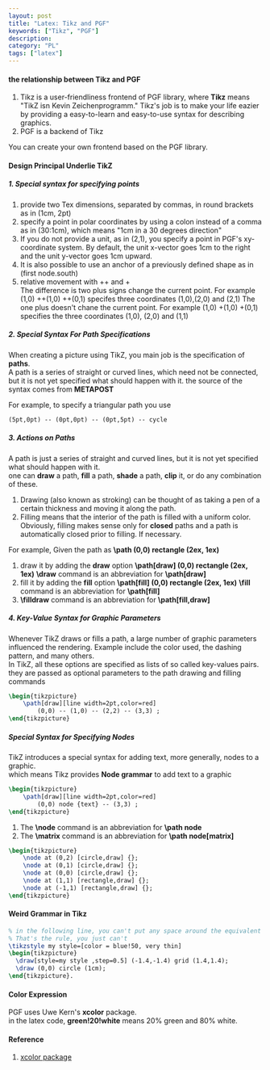 ```yaml
---
layout: post
title: "Latex: Tikz and PGF"
keywords: ["Tikz", "PGF"]
description: 
category: "PL"
tags: ["latex"]
---
```


#### the relationship between Tikz and PGF

1. Tikz is a user-friendliness frontend of PGF library, where **Tikz** means "TikZ isn Kevin Zeichenprogramm." Tikz's job is to make 
your life eazier by providing a easy-to-learn and easy-to-use syntax for describing graphics.
2. PGF is a backend of Tikz

You can create your own frontend based on the PGF library.

#### Design Principal Underlie TikZ

##### 1. Special syntax for specifying points

1. provide two Tex dimensions, separated by commas, in round brackets as in (1cm, 2pt)
2. specify a point in polar coordinates by using a colon instead of a comma as in (30:1cm), which means "1cm in a 30 degrees direction"
3. If you do not provide a unit, as in (2,1), you specify a point in PGF's xy-coordinate system. By default, the unit x-vector goes 1cm
to the right and the unit y-vector goes 1cm upward.
4. It is also possible to use an anchor of a previously defined shape as in (first node.south)
5. relative movement with ++ and + <br />
  The difference is two plus signs change the current point. For example (1,0) ++(1,0) ++(0,1) specifes three coordinates (1,0),(2,0) and (2,1)
  The one plus doesn't chane the current point. For example (1,0) +(1,0) +(0,1) specifies the three coordinates (1,0), (2,0) and (1,1)

##### 2. Special Syntax For Path Specifications

When creating a picture using TikZ, you main job is the specification of **paths**. <br />
A path is a series of straight or curved lines, which need not be connected, but it is not yet specified what should happen with it.
the source of the syntax comes from **METAPOST** <br />

For example, to specify a triangular path you use

```tex
(5pt,0pt) -- (0pt,0pt) -- (0pt,5pt) -- cycle
```

##### 3. Actions on Paths

A path is just a series of straight and curved lines, but it is not yet specified what should happen with it. <br />
one can **draw** a path, **fill** a path, **shade** a path, **clip** it, or do any combination of these.

1. Drawing (also known as stroking) can be thought of as taking a pen of a certain thickness and moving it along the path.
2. Filling means that the interior of the path is filled with a uniform color. Obviously, filling makes sense only for **closed**
paths and a path is automatically closed prior to filling. If necessary.

For example, Given the path as  **\path (0,0) rectangle (2ex, 1ex)** <br />
1. draw it by adding the **draw** option **\path[draw] (0,0) rectangle (2ex, 1ex)**  **\draw** command is an abbreviation for **\path[draw]**
2. fill it by adding the **fill** option **\path[fill] (0,0) rectangle (2ex, 1ex)**  **\fill** command is an abbreviation for **\path[fill]**
3. **\filldraw** command is an abbreviation for **\path[fill,draw]**

##### 4. Key-Value Syntax for Graphic Parameters

Whenever TikZ draws or fills a path, a large number of graphic parameters influenced the rendering. Example include the color used,
the dashing pattern, and many others. <br />
In TikZ, all these options are specified as lists of so called key-values pairs. they are passed as optional parameters to the path drawing and filling commands

```tex
\begin{tikzpicture}
    \path[draw][line width=2pt,color=red]
        (0,0) -- (1,0) -- (2,2) -- (3,3) ;
\end{tikzpicture}
```

##### Special Syntax for Specifying Nodes

TikZ introduces a special syntax for adding text, more generally, nodes to a graphic. <br />
which means Tikz provides **Node grammar** to add text to a graphic <br />

```tex
\begin{tikzpicture}
    \path[draw][line width=2pt,color=red]
        (0,0) node {text} -- (3,3) ;
\end{tikzpicture}
```
1. The **\node** command is an abbreviation for **\path node**
1. The **\matrix** command is an abbreviation for **\path node[matrix]**

```tex
\begin{tikzpicture}
    \node at (0,2) [circle,draw] {};
    \node at (0,1) [circle,draw] {};
    \node at (0,0) [circle,draw] {};
    \node at (1,1) [rectangle,draw] {};
    \node at (-1,1) [rectangle,draw] {};
\end{tikzpicture}
```



#### Weird Grammar in Tikz

```tex
% in the following line, you can't put any space around the equivalent sign after the word style.
% That's the rule, you just can't 
\tikzstyle my style=[color = blue!50, very thin]
\begin{tikzpicture}
  \draw[style=my style ,step=0.5] (-1.4,-1.4) grid (1.4,1.4);
  \draw (0,0) circle (1cm);
\end{tikzpicture}.
```


#### Color Expression

PGF uses Uwe Kern's **xcolor** package. <br />
in the latex code, **green!20!white** means 20% green and 80% white. 



#### Reference
1. [xcolor package](http://texdoc.net/texmf-dist/doc/latex/xcolor/xcolor.pdf)


